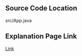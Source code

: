 ## Source Code Location

src/App.java

## Explanation Page Link

[Link](https://lunareclipse000.wordpress.com/2023/12/31/25305/)